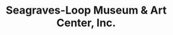 ---
layout: repo
title: "Seagraves-Loop Museum & Art Center, Inc."
id: 17371
permalink: repos/17371/
---